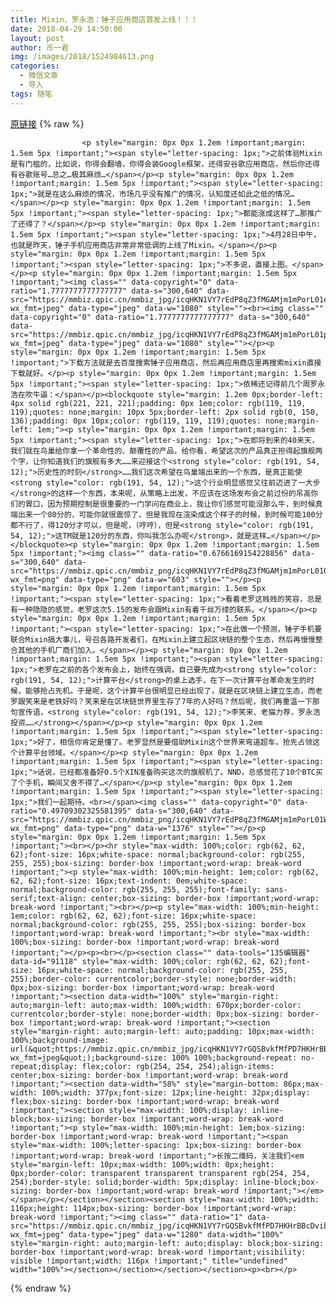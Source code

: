```yaml
---
title: Mixin、罗永浩：锤子应用商店首发上线！！！
date: 2018-04-29 14:50:00
layout: post
author: 币一君
img: /images/2018/1524984613.png
categories:
  - 微信文章
  - 导入
tags: 随笔
---
```


[原链接](http://mp.weixin.qq.com/s?__biz=MzU4NjA0ODc0MQ==&amp;mid=2247484374&amp;idx=1&amp;sn=25f2c2058a852bfc0a6feac770ca30c6&amp;chksm=fd80765ccaf7ff4a07b6f09f3aadd6889153ae6f814f5eef84e38d48f3f714b7ca034b78b882&amp;scene=27#wechat_redirect)
{% raw %}

                    

                    
                    
                    
                    <p style="margin: 0px 0px 1.2em !important;margin: 1.5em 5px !important;"><span style="letter-spacing: 1px;">之前体验Mixin是有门槛的，比如说，你得会翻墙，你得会装Google框架，还得安谷歌应用商店，然后你还得有谷歌账号…总之…极其麻烦…</span></p><p style="margin: 0px 0px 1.2em !important;margin: 1.5em 5px !important;"><span style="letter-spacing: 1px;">就是在这么麻烦的情况，市场几乎没有推广的情况，认知度还如此之低的情况…</span></p><p style="margin: 0px 0px 1.2em !important;margin: 1.5em 5px !important;"><span style="letter-spacing: 1px;">都能涨成这样了…那推广了还得了？</span></p><p style="margin: 0px 0px 1.2em !important;margin: 1.5em 5px !important;"><span style="letter-spacing: 1px;">4月28日中午，也就是昨天，锤子手机应用商店非常非常低调的上线了Mixin。</span></p><p style="margin: 0px 0px 1.2em !important;margin: 1.5em 5px !important;"><span style="letter-spacing: 1px;">不多说，直接上图。</span></p><p style="margin: 0px 0px 1.2em !important;margin: 1.5em 5px !important;"><img class="" data-copyright="0" data-ratio="1.7777777777777777" data-s="300,640" data-src="https://mmbiz.qpic.cn/mmbiz_jpg/icqHKN1VY7rEdP8qZ3fMGAMjm1mPorL01ew9y8gnXHlpJOlKEzoPv08Zt0jU81f3ZIFHM7kGxpw2qrY8FP4GNxQ/640?wx_fmt=jpeg" data-type="jpeg" data-w="1080" style=""><br><img class="" data-copyright="0" data-ratio="1.7777777777777777" data-s="300,640" data-src="https://mmbiz.qpic.cn/mmbiz_jpg/icqHKN1VY7rEdP8qZ3fMGAMjm1mPorL01pTwbOXI2FKWhpChLYDkibuiaqlictYGMYxPtIKkibczw1BsU8Dd9H89S7Q/640?wx_fmt=jpeg" data-type="jpeg" data-w="1080" style=""></p><p style="margin: 0px 0px 1.2em !important;margin: 1.5em 5px !important;">下载方法就是去百度搜索锤子应用商店，然后再应用商店里再搜索mixin直接下载就好。</p><p style="margin: 0px 0px 1.2em !important;margin: 1.5em 5px !important;"><span style="letter-spacing: 1px;">依稀还记得前几个周罗永浩在吹牛逼：</span></p><blockquote style="margin: 1.2em 0px;border-left: 4px solid rgb(221, 221, 221);padding: 0px 1em;color: rgb(119, 119, 119);quotes: none;margin: 10px 5px;border-left: 2px solid rgb(0, 150, 136);padding: 0px 10px;color: rgb(119, 119, 119);quotes: none;margin-left: 1em;"><p style="margin: 0px 0px 1.2em !important;margin: 1.5em 5px !important;"><span style="letter-spacing: 1px;">在即将到来的40来天，我们就在鸟巢给你拿一个革命性的、颠覆性的产品，给你看，希望这次的产品真正担得起旗舰两个字，让你知道我们的旗舰有多大……来迎接这个<strong style="color: rgb(191, 54, 12);">历史性的时刻</strong>……我们这次希望在鸟巢端出来的一个东西，是真正能使<strong style="color: rgb(191, 54, 12);">这个行业明显感觉又往前迈进了一大步</strong>的这样一个东西，本来呢，从策略上出发，不应该在这场发布会之前过份的吊高你们的胃口，因为预期控制是很重要的一门学问在商业上，我让你们感觉可能没那么牛，到时候真端出来一个80分的，可能你就很震惊了，但是我现在渲染成这个样子的时候，到时候可能100分都不行了，得120分才可以，但是呢，（哼哼），但是<strong style="color: rgb(191, 54, 12);">这TM就是120分的东西，你叫我怎么办呢</strong>，就是这样…</span></p></blockquote><p style="margin: 0px 0px 1.2em !important;margin: 1.5em 5px !important;"><img class="" data-ratio="0.6766169154228856" data-s="300,640" data-src="https://mmbiz.qpic.cn/mmbiz_png/icqHKN1VY7rEdP8qZ3fMGAMjm1mPorL010O14Byy0tOxQmUQNIM6slziaTD3RroqOZ3eNbib4W4lcvd82voqsVXaA/640?wx_fmt=png" data-type="png" data-w="603" style=""></p><p style="margin: 0px 0px 1.2em !important;margin: 1.5em 5px !important;"><span style="letter-spacing: 1px;">看着老罗这贱贱的笑容，总是有一种隐隐的感觉，老罗这次5.15的发布会跟Mixin有着千丝万缕的联系。</span></p><p style="margin: 0px 0px 1.2em !important;margin: 1.5em 5px !important;"><span style="letter-spacing: 1px;">在此做一个预测，锤子手机要联合Mixin搞大事儿，号召各路开发者们，在Mixin上建立起区块链的整个生态，然后再慢慢整合其他的手机厂商们加入。</span></p><p style="margin: 0px 0px 1.2em !important;margin: 1.5em 5px !important;"><span style="letter-spacing: 1px;">老罗在之前的各个发布会上，始终在强调，自己要先成为<strong style="color: rgb(191, 54, 12);">计算平台</strong>的桌上选手，在下一次计算平台革命发生的时候，能够抢占先机。于是呢，这个计算平台很明显已经出现了，就是在区块链上建立生态，而老罗跟笑来是老铁好吗？笑来是在区块链世界里生存了7年的人好吗？然后呢，我们再重温一下那句宣传语，<strong style="color: rgb(191, 54, 12);">李笑来、老猫力荐，罗永浩投资……</strong></span></p><p style="margin: 0px 0px 1.2em !important;margin: 1.5em 5px !important;"><span style="letter-spacing: 1px;">好了，相信你肯定是懂了。老罗显然是要借助Mixin这个世界来弯道超车，抢先占领这个计算平台领域。</span></p><p style="margin: 0px 0px 1.2em !important;margin: 1.5em 5px !important;"><span style="letter-spacing: 1px;">话说，已经都准备好0.5个XIN准备购买这次的旗舰机了。NND，总感觉花了10个BTC买了个手机，瞬间又舍不得了…</span></p><p style="margin: 0px 0px 1.2em !important;margin: 1.5em 5px !important;"><span style="letter-spacing: 1px;">我们一起期待。<br></span><img class="" data-copyright="0" data-ratio="0.49709302325581395" data-s="300,640" data-src="https://mmbiz.qpic.cn/mmbiz_png/icqHKN1VY7rEdP8qZ3fMGAMjm1mPorL01WpJaRzN6B9ibGHPu4VWVxVKZ305J0apuAd7UIGjtht1BM5GFQduSGZA/640?wx_fmt=png" data-type="png" data-w="1376" style=""></p><p style="margin: 0px 0px 1.2em !important;margin: 1.5em 5px !important;"><br></p><hr style="max-width: 100%;color: rgb(62, 62, 62);font-size: 16px;white-space: normal;background-color: rgb(255, 255, 255);box-sizing: border-box !important;word-wrap: break-word !important;"><p style="max-width: 100%;min-height: 1em;color: rgb(62, 62, 62);font-size: 16px;text-indent: 0em;white-space: normal;background-color: rgb(255, 255, 255);font-family: sans-serif;text-align: center;box-sizing: border-box !important;word-wrap: break-word !important;"><br></p><p style="max-width: 100%;min-height: 1em;color: rgb(62, 62, 62);font-size: 16px;white-space: normal;background-color: rgb(255, 255, 255);box-sizing: border-box !important;word-wrap: break-word !important;"><br style="max-width: 100%;box-sizing: border-box !important;word-wrap: break-word !important;"></p><p><br></p><section class="" data-tools="135编辑器" data-id="91118" style="max-width: 100%;color: rgb(62, 62, 62);font-size: 16px;white-space: normal;background-color: rgb(255, 255, 255);border-color: currentcolor;border-style: none;border-width: 0px;box-sizing: border-box !important;word-wrap: break-word !important;"><section data-width="100%" style="margin-right: auto;margin-left: auto;max-width: 100%;width: 670px;border-color: currentcolor;border-style: none;border-width: 0px;box-sizing: border-box !important;word-wrap: break-word !important;"><section style="margin-right: auto;margin-left: auto;padding: 10px;max-width: 100%;background-image: url(&quot;https://mmbiz.qpic.cn/mmbiz_jpg/icqHKN1VY7rGQSBvkfMfPD7HKHrBBcDvibGzkzRPxLOVjBVibuuRIVQdibFLh3dMQYAOPJTiaiaw0IBk6U3gpOawFASQ/640?wx_fmt=jpeg&quot;);background-size: 100% 100%;background-repeat: no-repeat;display: flex;color: rgb(254, 254, 254);align-items: center;box-sizing: border-box !important;word-wrap: break-word !important;"><section data-width="58%" style="margin-bottom: 86px;max-width: 100%;width: 377px;font-size: 12px;line-height: 32px;display: flex;box-sizing: border-box !important;word-wrap: break-word !important;"><section style="max-width: 100%;display: inline-block;box-sizing: border-box !important;word-wrap: break-word !important;"><p style="max-width: 100%;min-height: 1em;box-sizing: border-box !important;word-wrap: break-word !important;"><span style="max-width: 100%;letter-spacing: 1px;box-sizing: border-box !important;word-wrap: break-word !important;">长按二维码，关注我们<em style="margin-left: 10px;max-width: 100%;width: 0px;height: 0px;border-color: transparent transparent transparent rgb(254, 254, 254);border-style: solid;border-width: 5px;display: inline-block;box-sizing: border-box !important;word-wrap: break-word !important;"></em></span></p></section></section><section style="max-width: 100%;width: 116px;height: 114px;box-sizing: border-box !important;word-wrap: break-word !important;"><img class="" data-ratio="1" data-src="https://mmbiz.qpic.cn/mmbiz_jpg/icqHKN1VY7rGQSBvkfMfPD7HKHrBBcDvib82IUZKOyYb95yhibyrSAkkbjDXiausiak5D2CicWcWTicAXG3oL3TicGicoyQ/640?wx_fmt=jpeg" data-type="jpeg" data-w="1280" data-width="100%" style="margin-right: auto;margin-left: auto;display: block;box-sizing: border-box !important;word-wrap: break-word !important;visibility: visible !important;width: 116px !important;" title="undefined" width="100%"></section></section></section></section><p><br></p>
                
{% endraw %}
